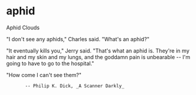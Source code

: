 aphid
=====

Aphid Clouds

"I don't see any aphids," Charles said. "What's an aphid?"

"It eventually kills you," Jerry said.
"That's what an aphid is.
They're in my hair and my skin and my lungs,
and the goddamn pain is unbearable --
I'm going to have to go to the hospital."

"How come I can't see them?"

           -- Philip K. Dick, _A Scanner Darkly_
